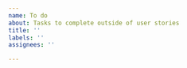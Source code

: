 ```yaml
---
name: To do
about: Tasks to complete outside of user stories
title: ''
labels: ''
assignees: ''

---
```



